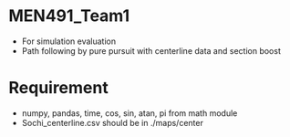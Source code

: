 # MEN491_Team1
- For simulation evaluation
- Path following by pure pursuit with centerline data and section boost

# Requirement
- numpy, pandas, time, cos, sin, atan, pi from math module
- Sochi_centerline.csv should be in ./maps/center
